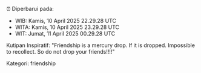 ⏰ Diperbarui pada:
- WIB: Kamis, 10 April 2025 22.29.28 UTC
- WITA: Kamis, 10 April 2025 23.29.28 UTC
- WIT: Jumat, 11 April 2025 00.29.28 UTC

Kutipan Inspiratif:
"Friendship is a mercury drop. If it is dropped. Impossible to recollect. So do not drop your friends!!!!"


Kategori: friendship

